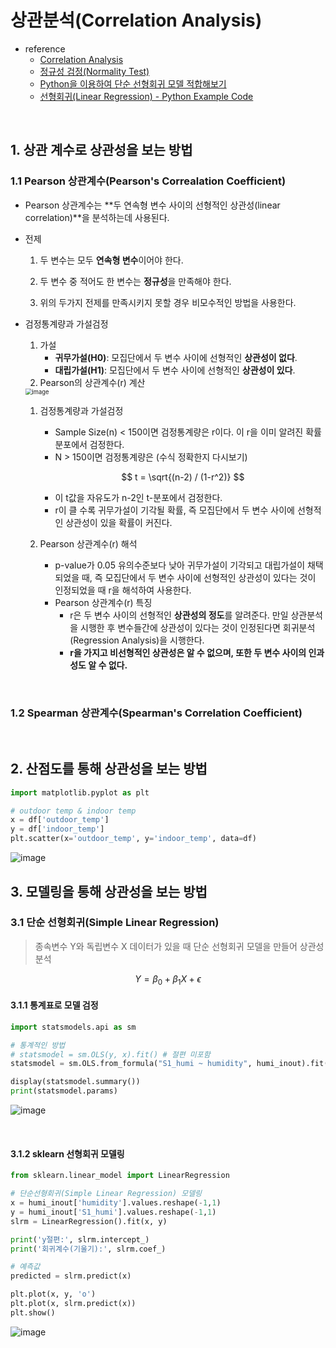 # 상관분석(Correlation Analysis)

- reference
  - [Correlation Analysis](https://m.blog.naver.com/PostView.nhn?blogId=libido1014&logNo=120115838312&proxyReferer=https:%2F%2Fwww.google.com%2F)
  - [정규성 검정(Normality Test)](https://m.blog.naver.com/y4769/221896138434)
  - [Python을 이용하여 단순 선형회귀 모델 적합해보기](https://zephyrus1111.tistory.com/52)
  - [선형회귀(Linear Regression) - Python Example Code](http://hleecaster.com/ml-linear-regression-example/)

<br/>

## 1. 상관 계수로 상관성을 보는 방법

### 1.1 Pearson 상관계수(Pearson's Correalation Coefficient)

- Pearson 상관계수는 **두 연속형 변수 사이의 선형적인 상관성(linear correlation)**을 분석하는데 사용된다.

- 전제

  1. 두 변수는 모두 **연속형 변수**이어야 한다.
  2. 두 변수 중 적어도 한 변수는 **정규성**을 만족해야 한다.

  3. 위의 두가지 전제를 만족시키지 못할 경우 비모수적인 방법을 사용한다.

- 검정통계량과 가설검정

  1. 가설
     - **귀무가설(H0)**: 모집단에서 두 변수 사이에 선형적인 **상관성이 없다**.
     - **대립가설(H1)**: 모집단에서 두 변수 사이에 선형적인 **상관성이 있다**.
  2. Pearson의 상관계수(r) 계산

  <img src="https://user-images.githubusercontent.com/64063767/113267635-8c269d00-9311-11eb-9935-f3bc32297dac.png" alt="image" style="zoom: 67%;" />

  1. 검정통계량과 가설검정

     - Sample Size(n) < 150이면 검정통계량은 r이다. 이 r을 이미 알려진 확률 분포에서 검정한다.
     - N > 150이면 검정통계량은 (수식 정확한지 다시보기)

     $$
     t = \sqrt{(n-2) / (1-r^2)}
     $$

     - 이 t값을 자유도가 n-2인 t-분포에서 검정한다.
     - r이 클 수록 귀무가설이 기각될 확률, 즉 모집단에서 두 변수 사이에 선형적인 상관성이 있을 확률이 커진다.

  2. Pearson 상관계수(r) 해석

     - p-value가 0.05 유의수준보다 낮아 귀무가설이 기각되고 대립가설이 채택되었을 때, 즉 모집단에서 두 변수 사이에 선형적인 상관성이 있다는 것이 인정되었을 때 r을 해석하여 사용한다.
     - Pearson 상관계수(r) 특징
       - r은 두 변수 사이의 선형적인 **상관성의 정도**를 알려준다. 만일 상관분석을 시행한 후 변수들간에 상관성이 있다는 것이 인정된다면 회귀분석(Regression Analysis)을 시행한다.
       - **r을 가지고 비선형적인 상관성은 알 수 없으며, 또한 두 변수 사이의 인과성도 알 수 없다.**
       
         


<br/>

### 1.2 Spearman 상관계수(Spearman's Correlation Coefficient)

<br/>

## 2. 산점도를 통해 상관성을 보는 방법

```python
import matplotlib.pyplot as plt

# outdoor temp & indoor temp
x = df['outdoor_temp']
y = df['indoor_temp']
plt.scatter(x='outdoor_temp', y='indoor_temp', data=df)
```

<img src="https://user-images.githubusercontent.com/64063767/113974260-951aef80-9878-11eb-9ce4-a2ef3d6aa1bd.png" alt="image"  />

<br/>

## 3. 모델링을 통해 상관성을 보는 방법

### 3.1 단순 선형회귀(Simple Linear Regression)

> 종속변수 Y와 독립변수 X 데이터가 있을 때 단순 선형회귀 모델을 만들어 상관성 분석

$$
Y = \beta_0 + \beta_1X + \epsilon
$$

#### 3.1.1 통계표로 모델 검정

```python
import statsmodels.api as sm

# 통계적인 방법
# statsmodel = sm.OLS(y, x).fit() # 절편 미포함
statsmodel = sm.OLS.from_formula("S1_humi ~ humidity", humi_inout).fit()

display(statsmodel.summary())
print(statsmodel.params)
```

![image](https://user-images.githubusercontent.com/64063767/113971470-cc3ad200-9873-11eb-8c50-4c5fd5837575.png)

<br/>

#### 3.1.2 sklearn 선형회귀 모델링

```python
from sklearn.linear_model import LinearRegression

# 단순선형회귀(Simple Linear Regression) 모델링
x = humi_inout['humidity'].values.reshape(-1,1)
y = humi_inout['S1_humi'].values.reshape(-1,1)
slrm = LinearRegression().fit(x, y)

print('y절편:', slrm.intercept_)
print('회귀계수(기울기):', slrm.coef_)

# 예측값
predicted = slrm.predict(x)

plt.plot(x, y, 'o')
plt.plot(x, slrm.predict(x))
plt.show()
```

![image](https://user-images.githubusercontent.com/64063767/113971698-3fdcdf00-9874-11eb-9627-5ad93e078d47.png)


